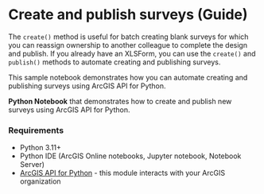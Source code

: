 # Create and publish surveys (Guide)

 The `create()` method is useful for batch creating blank surveys for which you can reassign ownership to another colleague to complete the design and publish. If you already have an XLSForm, you can use the `create()` and `publish()` methods to automate creating and publishing surveys.

 This sample notebook demonstrates how you can automate creating and publishing surveys using ArcGIS API for Python.

**Python Notebook** that demonstrates how to create and publish new surveys using ArcGIS API for Python.  

### Requirements
- Python 3.11+
- Python IDE (ArcGIS Online notebooks, Jupyter notebook, Notebook Server)
- [ArcGIS API for Python](https://developers.arcgis.com/python/) - this module interacts with your ArcGIS organization
